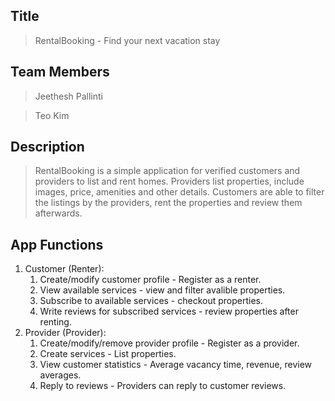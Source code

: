 ## Title
> RentalBooking - Find your next vacation stay

## Team Members
> Jeethesh Pallinti

> Teo Kim

## Description 
> RentalBooking is a simple application for verified customers and providers to list and rent homes. Providers list properties, include images, price, amenities and other details. Customers are able to filter the listings by the providers, rent the properties and review them afterwards.

## App Functions
1. Customer (Renter):
    1. Create/modify customer profile - Register as a renter.
    2. View available services - view and filter avalible properties.
    3. Subscribe to available services - checkout properties.
    4. Write reviews for subscribed services - review properties after renting.
2. Provider (Provider):
    1. Create/modify/remove provider profile - Register as a provider.
    2. Create services - List properties.
    3. View customer statistics -  Average vacancy time, revenue, review averages.
    4. Reply to reviews - Providers can reply to customer reviews.